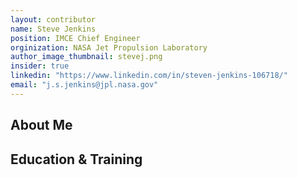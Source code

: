 ```yaml
---
layout: contributor
name: Steve Jenkins
position: IMCE Chief Engineer
orginization: NASA Jet Propulsion Laboratory
author_image_thumbnail: stevej.png
insider: true
linkedin: "https://www.linkedin.com/in/steven-jenkins-106718/"
email: "j.s.jenkins@jpl.nasa.gov"
---
```


## About Me

## Education & Training
